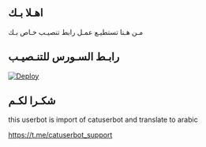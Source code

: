 ## اهـلا بـك
مـن هـنا تستطيـع عمـل رابط تنصيـب خـاص بـك

## رابـط السـورس للتنـصيـب

[![Deploy](https://www.herokucdn.com/deploy/button.svg)](https://heroku.com/deploy?template=https://github.com/aliope/jmthon)

## شكـرا لكـم 


this userbot is import of catuserbot and translate to arabic

https://t.me/catuserbot_support
